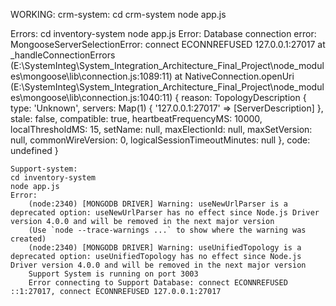 WORKING: 
crm-system: 
    cd crm-system
    node app.js


Errors: 
    cd inventory-system
    node app.js
        Error:
            Database connection error: MongooseServerSelectionError: connect ECONNREFUSED 127.0.0.1:27017
                at _handleConnectionErrors (E:\SystemInteg\System_Integration_Architecture_Final_Project\node_modules\mongoose\lib\connection.js:1089:11)
                at NativeConnection.openUri (E:\SystemInteg\System_Integration_Architecture_Final_Project\node_modules\mongoose\lib\connection.js:1040:11) {
            reason: TopologyDescription {
                type: 'Unknown',
                servers: Map(1) { '127.0.0.1:27017' => [ServerDescription] },
                stale: false,
                compatible: true,
                heartbeatFrequencyMS: 10000,
                localThresholdMS: 15,
                setName: null,
                maxElectionId: null,
                maxSetVersion: null,
                commonWireVersion: 0,
                logicalSessionTimeoutMinutes: null
            },
            code: undefined
            }


    Support-system:
    cd inventory-system
    node app.js
    Error:
        (node:2340) [MONGODB DRIVER] Warning: useNewUrlParser is a deprecated option: useNewUrlParser has no effect since Node.js Driver version 4.0.0 and will be removed in the next major version
        (Use `node --trace-warnings ...` to show where the warning was created)
        (node:2340) [MONGODB DRIVER] Warning: useUnifiedTopology is a deprecated option: useUnifiedTopology has no effect since Node.js Driver version 4.0.0 and will be removed in the next major version
        Support System is running on port 3003
        Error connecting to Support Database: connect ECONNREFUSED ::1:27017, connect ECONNREFUSED 127.0.0.1:27017